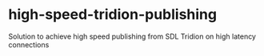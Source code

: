 # high-speed-tridion-publishing
Solution to achieve high speed publishing from SDL Tridion on high latency connections

